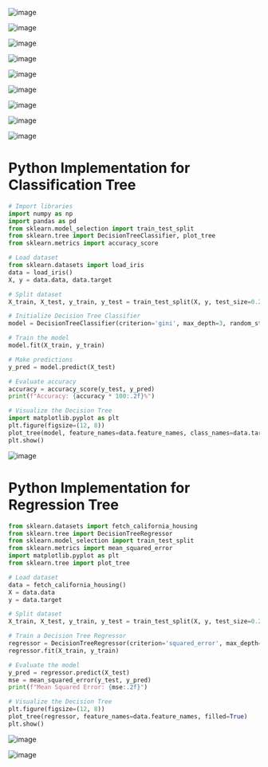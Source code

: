![image](https://github.com/user-attachments/assets/c5572a10-9aff-4078-a333-ea461fca0120)

![image](https://github.com/user-attachments/assets/adb7fdf7-7cea-4690-b0fc-2d14a77f3a79)

![image](https://github.com/user-attachments/assets/7fd1c906-082b-48b3-9cde-8019f077fcad)

![image](https://github.com/user-attachments/assets/a1a0c863-a3b8-47b6-903c-b9d0ed5b627a)

![image](https://github.com/user-attachments/assets/58094eb8-c058-4275-bebb-dd4acd362c6f)

![image](https://github.com/user-attachments/assets/693a5f23-1d5e-494a-be14-07ed984b9c65)

![image](https://github.com/user-attachments/assets/844e9bb4-43c3-4475-b41c-b02f22fdc1a9)

![image](https://github.com/user-attachments/assets/a5dbb356-1720-47ce-9ac7-1d1082c087fe)

![image](https://github.com/user-attachments/assets/16c294da-211b-42bf-840c-d58a4169ef33)

# Python Implementation for Classification Tree

```python
# Import libraries
import numpy as np
import pandas as pd
from sklearn.model_selection import train_test_split
from sklearn.tree import DecisionTreeClassifier, plot_tree
from sklearn.metrics import accuracy_score

# Load dataset
from sklearn.datasets import load_iris
data = load_iris()
X, y = data.data, data.target

# Split dataset
X_train, X_test, y_train, y_test = train_test_split(X, y, test_size=0.2, random_state=42)

# Initialize Decision Tree Classifier
model = DecisionTreeClassifier(criterion='gini', max_depth=3, random_state=42)

# Train the model
model.fit(X_train, y_train)

# Make predictions
y_pred = model.predict(X_test)

# Evaluate accuracy
accuracy = accuracy_score(y_test, y_pred)
print(f"Accuracy: {accuracy * 100:.2f}%")

# Visualize the Decision Tree
import matplotlib.pyplot as plt
plt.figure(figsize=(12, 8))
plot_tree(model, feature_names=data.feature_names, class_names=data.target_names, filled=True)
plt.show()

```

![image](https://github.com/user-attachments/assets/a4d5f591-0650-4beb-b3ab-fa1ab880aa3e)

# Python Implementation for Regression Tree

```python
from sklearn.datasets import fetch_california_housing
from sklearn.tree import DecisionTreeRegressor
from sklearn.model_selection import train_test_split
from sklearn.metrics import mean_squared_error
import matplotlib.pyplot as plt
from sklearn.tree import plot_tree

# Load dataset
data = fetch_california_housing()
X = data.data
y = data.target

# Split dataset
X_train, X_test, y_train, y_test = train_test_split(X, y, test_size=0.2, random_state=42)

# Train a Decision Tree Regressor
regressor = DecisionTreeRegressor(criterion='squared_error', max_depth=5, random_state=42)
regressor.fit(X_train, y_train)

# Evaluate the model
y_pred = regressor.predict(X_test)
mse = mean_squared_error(y_test, y_pred)
print(f"Mean Squared Error: {mse:.2f}")

# Visualize the Decision Tree
plt.figure(figsize=(12, 8))
plot_tree(regressor, feature_names=data.feature_names, filled=True)
plt.show()

```

![image](https://github.com/user-attachments/assets/9eb5a471-8faa-4acf-ab8f-380620a39236)

![image](https://github.com/user-attachments/assets/63ab7b3b-f7b8-4411-a650-c048151e8e59)

